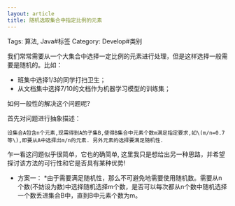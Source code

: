 ```yaml
---
layout: article
title: 随机选取集合中指定比例的元素
---
```

Tags: 算法, Java#标签
Category: Develop#类别

我们常常需要从一个大集合中选择一定比例的元素进行处理，但是这样选择一般需要是随机的。比如：
* 班集中选择1/3的同学打扫卫生；
* 从文档集中选择7/10的文档作为机器学习模型的训练集；

如何一般性的解决这个问题呢?

首先对问题进行抽象描述：

    设集合A包含n个元素,现需得到A的子集B,使得B集合中元素个数m满足指定要求,如\(m/n=0.7等\),即要从A中选择出m/n的元素. 另外元素的选择要满足随机性.

乍一看这问题似乎很简单，它也的确简单, 这里我只是想给出另一种思路，并希望探讨该方法的可行性和它是否具有某种优势!

* 方案一： *由于需要满足随机性，那么不可避免地需要使用随机数。需要从n个数\(不妨设为数\)中选择随机选择m个数，是否可以每次都从n个数中随机选择一个数丢进集合B中，直到B中元素个数为m。 




